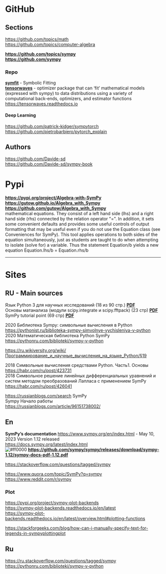 # GitHub
## Sections
https://github.com/topics/math            
https://github.com/topics/computer-algebra                  

**https://github.com/topics/sympy**                   
**https://github.com/sympy**                   

### Repo 
**[symfit](https://github.com/tBuLi/symfit)** - Symbolic Fitting               
**[tensorwaves](https://github.com/ComPWA/tensorwaves)** -  optimizer package that can ‘fit’ mathematical models (expressed with sympy) to data distributions using a variety of computational back-ends, optimizers, and estimator functions            
https://tensorwaves.readthedocs.io                    

#### Deep Learning 
https://github.com/patrick-kidger/sympytorch                  
https://github.com/pietrobarbiero/pytorch_explain                         

## Authors                       
https://github.com/Davide-sd                 
https://github.com/Davide-sd/sympy-book                        

# Pypi
**https://pypi.org/project/Algebra-with-SymPy**     **https://gutow.github.io/Algebra_with_Sympy**      **https://github.com/gutow/Algebra_with_Sympy**         
mathematical equations. They consist of a left hand side (lhs) and a right hand side (rhs) connected by the relation operator "=". 
In addition, it sets some convenient defaults and provides some useful controls of output formatting that may be useful even 
if you do not use the Equation class (see Conveniences for SymPy).
This tool applies operations to both sides of the equation simultaneously, 
just as students are taught to do when attempting to isolate (solve for) a variable. 
Thus the statement Equation/b yields a new equation Equation.lhs/b = Equation.rhs/b

****

# Sites    
## RU - Main sources
Язык Python 3 для научных исследований (18 из 90 стр.) [**PDF**](http://vgupetrova.ru/wp-content/uploads/2019/11/SymPy2017.pdf)               
Основы матанализа (модули scipy.integrate и scipy.fftpack) (23 стр) [**PDF**](http://www.osc.phys.msu.ru/mediawiki/upload/Khalili/calculus.pdf)            
SymPy tutorial point (69 стр) [**PDF**](https://www.tutorialspoint.com/sympy/sympy_tutorial.pdf)                      

2020 Библиотека Sympy: символьные вычисления в Python             
https://pythonist.ru/biblioteka-sympy-simvolnye-vychisleniya-v-python           
2020 Математическая библиотека Python SymPy            
https://pythonru.com/biblioteki/sympy-v-python              

https://ru.wikiversity.org/wiki/Программирование_и_научные_вычисления_на_языке_Python/§19              

2018 Символьные вычисления средствами Python. Часть1. Основы                    
https://habr.com/ru/post/423731                
2018 Символьное решение линейных дифференциальных уравнений и систем методом преобразований Лапласа c применением SymPy             
https://habr.com/ru/post/426041                 

https://russianblogs.com/search SymPy                  
Sympy Начало работы          
https://russianblogs.com/article/96151738002/              

## En
**SymPy’s documentation**
https://www.sympy.org/en/index.html - May 10, 2023 Version 1.12 released          
https://docs.sympy.org/latest/index.html          
![#ff0000](https://placehold.co/15x15/ff0000/ff0000.png) **https://github.com/sympy/sympy/releases/download/sympy-1.12/sympy-docs-pdf-1.12.pdf**

https://stackoverflow.com/questions/tagged/sympy                    
        
https://www.quora.com/topic/SymPy?q=sympy        
https://www.reddit.com/r/sympy          

### Plot
https://pypi.org/project/sympy-plot-backends             
https://sympy-plot-backends.readthedocs.io/en/latest                
https://sympy-plot-backends.readthedocs.io/en/latest/overview.html#plotting-functions                

https://stackforgeeks.com/blog/how-can-i-manually-specify-text-for-legends-in-sympyplottingplot                 


## Ru       
https://ru.stackoverflow.com/questions/tagged/sympy               
https://pythonru.com/biblioteki/sympy-v-python               


